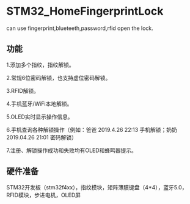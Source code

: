# STM32_HomeFingerprintLock
can use fingerprint,blueteeth,password,rfid open the lock.

## 功能
1.添加多个指纹，指纹解锁。

2.常规6位密码解锁，也支持虚位密码解锁。

3.RFID解锁。

4.手机蓝牙/WiFi本地解锁。

5.OLED实时显示操作信息。

6.手机查询各种解锁操作（例如：爸爸 2019.4.26 22:13 手机解锁；奶奶 2019.04.26 21:01 密码解锁）

7.注册、解锁操作成功和失败均有OLED和蜂鸣器提示。

## 硬件准备
STM32开发板（stm32f4xx），指纹模块，矩阵薄膜键盘（4*4），蓝牙5.0，RFID模块，步进电机，OLED屏
